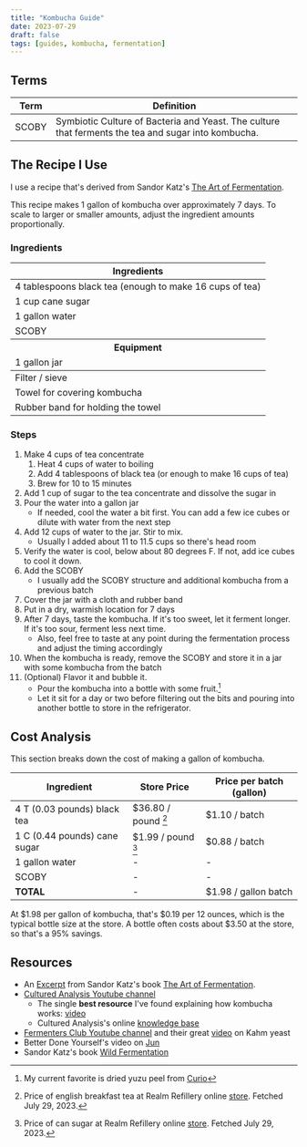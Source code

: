 ```yaml
---
title: "Kombucha Guide"
date: 2023-07-29
draft: false
tags: [guides, kombucha, fermentation]
---
```


## Terms

| Term  | Definition                                                                                          |
| ----- | --------------------------------------------------------------------------------------------------- |
| SCOBY | Symbiotic Culture of Bacteria and Yeast. The culture that ferments the tea and sugar into kombucha. |

## The Recipe I Use

I use a recipe that's derived from Sandor Katz's [The Art of Fermentation](https://www.wildfermentation.com/the-art-of-fermentation/).

This recipe makes 1 gallon of kombucha over approximately 7 days. To scale to larger or smaller amounts, adjust the ingredient amounts proportionally.

### Ingredients

<table><thead><tr><th>Ingredients</th></tr></thead><tbody><tr><td>4 tablespoons black tea (enough to make 16 cups of tea)</td></tr><tr><td>1 cup cane sugar</td></tr><tr><td>1 gallon water</td></tr><tr><td>SCOBY</td></tr><thead><tr><th>Equipment</th></tr><tr><td>1 gallon jar</td></tr></thead><tr><td>Filter / sieve</td></tr><tr><td>Towel for covering kombucha</td></tr><tr><td>Rubber band for holding the towel</td></tr></tbody></table>

### Steps

1. Make 4 cups of tea concentrate
   1. Heat 4 cups of water to boiling
   2. Add 4 tablespoons of black tea (or enough to make 16 cups of tea)
   3. Brew for 10 to 15 minutes
2. Add 1 cup of sugar to the tea concentrate and dissolve the sugar in
3. Pour the water into a gallon jar
   - If needed, cool the water a bit first. You can add a few ice cubes or dilute with water from the next step
4. Add 12 cups of water to the jar. Stir to mix.
   - Usually I added about 11 to 11.5 cups so there's head room
5. Verify the water is cool, below about 80 degrees F. If not, add ice cubes to cool it down.
6. Add the SCOBY
   - I usually add the SCOBY structure and additional kombucha from a previous batch
7. Cover the jar with a cloth and rubber band
8. Put in a dry, warmish location for 7 days
9. After 7 days, taste the kombucha. If it's too sweet, let it ferment longer. If it's too sour, ferment less next time.
   - Also, feel free to taste at any point during the fermentation process and adjust the timing accordingly
10. When the kombucha is ready, remove the SCOBY and store it in a jar with some kombucha from the batch
11. (Optional) Flavor it and bubble it.
    - Pour the kombucha into a bottle with some fruit.[^1]
    - Let it sit for a day or two before filtering out the bits and pouring into another bottle to store in the refrigerator.

## Cost Analysis

This section breaks down the cost of making a gallon of kombucha.

| Ingredient                   | Store Price         | Price per batch (gallon) |
| ---------------------------- | ------------------- | ------------------------ |
| 4 T (0.03 pounds) black tea  | $36.80 / pound [^2] | $1.10 / batch            |
| 1 C (0.44 pounds) cane sugar | $1.99 / pound [^3]  | $0.88 / batch            |
| 1 gallon water               | -                   | -                        |
| SCOBY                        | -                   | -                        |
| **TOTAL**                    | -                   | $1.98 / gallon batch     |

At $1.98 per gallon of kombucha, that's $0.19 per 12 ounces, which is the typical bottle size at the store. A bottle often costs about $3.50 at the store, so that's a 95% savings.

## Resources

- An [Excerpt](https://www.splendidtable.org/story/2012/05/18/making-kombucha-an-excerpt-from-the-art-of-fermentation) from Sandor Katz's book [The Art of Fermentation](https://www.wildfermentation.com/the-art-of-fermentation/).
- [Cultured Analysis Youtube channel](https://www.youtube.com/@culturedanalysis)
  - The single **best resource** I've found explaining how kombucha works: [video](https://www.youtube.com/watch?v=ulZr3gkEl-I)
  - Cultured Analysis's online [knowledge base](https://www.culturedanalysis.com/knowledge-base)
- [Fermenters Club Youtube channel](https://www.youtube.com/@fermentersclub) and their great [video](https://www.youtube.com/watch?v=_kuliqCbY68) on Kahm yeast
- Better Done Yourself's video on [Jun](https://www.youtube.com/watch?v=7OT-H4ShULU)
- Sandor Katz's book [Wild Fermentation](https://www.wildfermentation.com/)

[^1]: My current favorite is dried yuzu peel from [Curio](https://curiospice.com/products/yuzu-peel-japanese-pieces?_pos=3&_sid=a67814b6f&_ss=r)
[^2]: Price of english breakfast tea at Realm Refillery online [store](https://therealmrefillery.square.site/s/order?location=11eca3065245e5c197e4ac1f6bbba828&q=english&item=212). Fetched July 29, 2023.
[^3]: Price of can sugar at Realm Refillery online [store](https://therealmrefillery.square.site/s/order?location=11eca3065245e5c197e4ac1f6bbba828&q=cane%20sugar&item=463). Fetched July 29, 2023.
